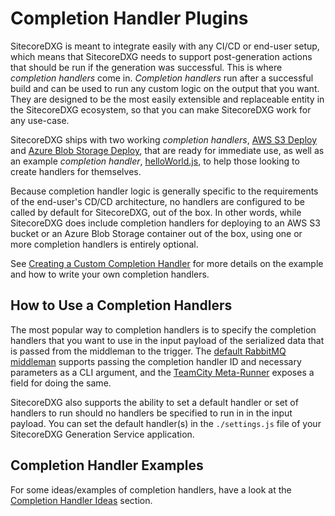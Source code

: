 # Completion Handler Plugins

SitecoreDXG is meant to integrate easily with any CI/CD or end-user setup, which means that SitecoreDXG needs to support post-generation actions that should be run if the generation was successful. This is where _completion handlers_ come in. _Completion handlers_ run after a successful build and can be used to run any custom logic on the output that you want. They are designed to be the most easily extensible and replaceable entity in the SitecoreDXG ecosystem, so that you can make SitecoreDXG work for any use-case.

SitecoreDXG ships with two working _completion handlers_, [AWS S3 Deploy](../../getting-started/using-sitecoredxg/using-the-provided-aws-s3-deploy-completion-handler.md) and [Azure Blob Storage Deploy](../../getting-started/using-sitecoredxg/using-the-provided-azure-blob-storage-deploy-completion-handler.md), that are ready for immediate use, as well as an example _completion handler_, [helloWorld.js](../../how-to/creating-a-custom-completion-handler.md), to help those looking to create handlers for themselves.

Because completion handler logic is generally specific to the requirements of the end-user's CD/CD architecture, no handlers are configured to be called by default for SitecoreDXG, out of the box. In other words, while SitecoreDXG does include completion handlers for deploying to an AWS S3 bucket or an Azure Blob Storage container out of the box, using one or more completion handlers is entirely optional.

See [Creating a Custom Completion Handler](../../how-to/creating-a-custom-completion-handler.md) for more details on the example and how to write your own completion handlers.

## How to Use a Completion Handlers

The most popular way to completion handlers is to specify the completion handlers that you want to use in the input payload of the serialized data that is passed from the middleman to the trigger. The [default RabbitMQ middleman](../../getting-started/using-sitecoredxg/using-the-default-rabbitmq-middleman-and-trigger.md) supports passing the completion handler ID and necessary parameters as a CLI argument, and the [TeamCity Meta-Runner](../../how-to/cicd/integrating-the-default-teamcity-rabbitmq-meta-runner.md) exposes a field for doing the same.

SitecoreDXG also supports the ability to set a default handler or set of handlers to run should no handlers be specified to run in in the input payload. You can set the default handler\(s\) in the `./settings.js` file of your SitecoreDXG Generation Service application.

## Completion Handler Examples

For some ideas/examples of completion handlers, have a look at the [Completion Handler Ideas](../../how-to/creating-a-custom-completion-handler.md#completion-handler-ideas) section.

